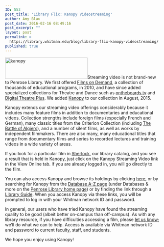 ```yaml
---
ID: 553
post_title: 'Library Flix: Kanopy Videostreaming'
author: Amy Blau
post_date: 2016-02-16 08:49:16
post_excerpt: ""
layout: post
permalink: >
  https://library.whitman.edu/blog/library-flix-kanopy-videostreaming/
published: true
---
```

<a href="https://library.whitman.edu/blog/wp-content/uploads/sites/4/2016/02/kanopy.png" rel="attachment wp-att-554"><img class="alignnone size-full wp-image-554" src="https://library.whitman.edu/blog/wp-content/uploads/sites/4/2016/02/kanopy.png" alt="kanopy" width="269" height="69" /></a>Streaming video is not brand-new to Penrose Library. We first offered <a href="http://ezproxy.whitman.edu:2048/login?url=http://digital.films.com/portalplaylists.aspx?cid=1637&amp;aid=7745">Films on Demand</a>, a collection of thousands of educational programs, in 2010, and have since added specialized collections for Theatre and Dance such as <a href="http://ezproxy.whitman.edu:2048/login?url=http://www.ontheboards.tv/">ontheboards.tv</a> and <a href="http://ezproxy.whitman.edu:2048/login?url=http://www.digitaltheatreplus.com">Digital Theatre Plus</a>. We added <a href="http://ezproxy.whitman.edu:2048/login?url=https://whitman.kanopystreaming.com">Kanopy</a> to our collection in August, 2015.

Kanopy extends our streaming video offerings considerably because it includes many feature films in addition to documentaries and educational videos. Collection strengths include foreign films (especially French and German), many classic titles from the Criterion Collection (including <a href="http://ezproxy.whitman.edu:2048/login?url=https://whitman.kanopystreaming.com/video/battle-algiers-0">The Battle of Algiers</a>), and a number of silent films, as well as works by independent filmmakers. There are also many, many educational titles that range from documentary films and series to recorded lectures and training videos in a wide variety of areas.

If you look for a particular film in <a href="http://sherlock.whitman.edu/">Sherlock</a>, our library catalog, and you see a result that is held in Kanopy, just click on the Kanopy Streaming Video link in the View Online tab. If you are already logged in, you will go directly to the film.

You can also access Kanopy and browse its holdings by clicking <a href="http://ezproxy.whitman.edu:2048/login?url=https://whitman.kanopystreaming.com">here</a>, or by searching for Kanopy from the <a href="https://library.whitman.edu/database-a-z/">Database A-Z page</a> (under Databases &amp; more on the <a href="http://library.whitman.edu/">Penrose Library home page</a>) or by finding the link through a <a href="https://library.whitman.edu/subject-guides/">Library Guide</a>. When you access Kanopy via these links, you will be prompted to log in with your Whitman network ID and password.

In general, our users who have tried Kanopy have found the streaming quality to be good (albeit better on-campus than off-campus). As with any library resource, if you have difficulties accessing a film, please <a href="https://library.whitman.edu/contact-a-librarian/">let us know</a>; we’ll do what we can to help. Access is available via Whitman network ID and password to current faculty, staff, and students.

We hope you enjoy using Kanopy!

&nbsp;